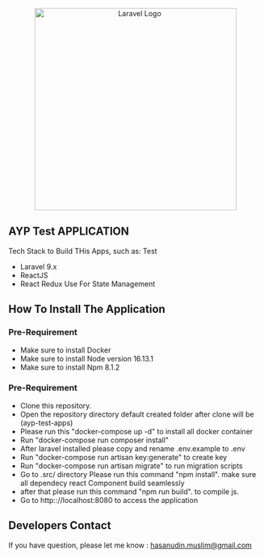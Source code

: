 <p align="center"><a href="https://laravel.com" target="_blank"><img src="https://raw.githubusercontent.com/laravel/art/master/logo-lockup/5%20SVG/2%20CMYK/1%20Full%20Color/laravel-logolockup-cmyk-red.svg" width="400" alt="Laravel Logo"></a></p>

## AYP Test APPLICATION
Tech Stack to Build THis Apps, such as:
Test
- Laravel 9.x
- ReactJS
- React Redux Use For State Management

## How To Install The Application 

### Pre-Requirement
- Make sure to install Docker
- Make sure to install Node version 16.13.1
- Make sure to install Npm 8.1.2

### Pre-Requirement
- Clone this repository.
- Open the repository directory default created folder after clone will be (ayp-test-apps)
- Please run this "docker-compose up -d" to install all docker container
- Run "docker-compose run composer install"
- After laravel installed please copy and rename .env.example to .env
- Run "docker-compose run artisan key:generate" to create key 
- Run "docker-compose run artisan migrate" to run migration scripts 
- Go to .src/ directory Please run this command "npm install". make sure all dependecy react Component build seamlessly
- after that please run this command "npm run build". to compile js.
- Go to http:://localhost:8080 to access the application

## Developers Contact
If you have question, please let me know : hasanudin.muslim@gmail.com


